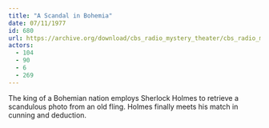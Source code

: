 ```yaml
---
title: "A Scandal in Bohemia"
date: 07/11/1977
id: 680
url: https://archive.org/download/cbs_radio_mystery_theater/cbs_radio_mystery_theater-0651-0700.zip/cbs_radio_mystery_theater-0651-0700%2Fcbsrmt_0680_a_scandal_in_bohemia.mp3
actors:
  - 104
  - 90
  - 6
  - 269
---
```

The king of a Bohemian nation employs Sherlock Holmes to retrieve a scandulous photo from an old fling. Holmes finally meets his match in cunning and deduction.
